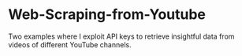 # Web-Scraping-from-Youtube
Two examples where I exploit API keys to retrieve insightful data from videos of different YouTube channels.
